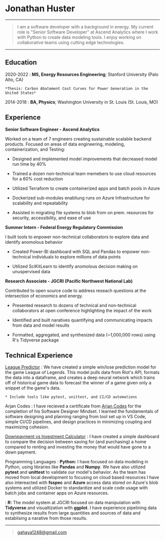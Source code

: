 Jonathan Huster
============

----

> I am a software developer with a background in energy. My current role is "Senior Software 
> Developer" at Ascend Analytics where I work with Python to create data modeling tools. 
> I enjoy working on collaborative teams using cutting edge technologies.  

----

Education
---------

2020-2022 
:   **MS, Energy Resources Engineering**; Stanford University (Palo Alto, CA)

    *Thesis: Carbon Abatement Cost Curves for Power Generation in the United States*

2014-2018
:   **BA, Physics**; Washington University in St. Louis (St. Louis, MO)

Experience
----------

**Senior Software Engineer - Ascend Analytics**

Worked on a team of 7 engineers creating sustainable scalable backend products. 
Focused on areas of data engineering, modeling, containerization, and Testing:

* Designed and implemented model improvements that decreased model run time by 40%

* Trained a dozen non-technical team memebers to use cloud resources for a 60% cost reduction 

* Utilized Terraform to create containerized apps and batch pools in Azure

* Dockerized sub-modules enabliung runs on Azure Infrastructure for scalability and repeatability

* Assisted in migrating file systems to blob from on prem. resources for security, accessibility, and ease of use


**Summer Intern - Federal Energy Regulatory Commission**

I built tools to enpower non-technical collaborators to explore data and identify anomolous behavior 

* Created Power-BI dashboard with SQL and Pandas to enpower non-technical individuals to explore millions of data points 

* Utilized SciKitLearn to identify anomolous decision making on unuspervised data 

**Research Associate - JGCRI (Pacific Northwest National Lab)**

Contributed to open source code to address reseach questions at the intersection of economics and energy.

* Presented research to dozens of technical and non-technical collaborators at open conference highlighting the impact of the work

* Identified and built naratives quantifying and communicating impacts from data and model results

* Formatted, aggregated, and synthesized data (~1,000,000 rows) using R's Tidyverse package

Technical Experience
--------------------

[League Predictor](https://github.com/JonathanHuster1248/LeaguePredictor)
:   We have created a simple win/lose prediction model for the game League of Legends. This model pulls data from Riot's API, formats the data into a dataframe, and creates a deep neural network which trains off of historical game data to forecast the winner of a game given only a snippet of the game's data. 

    * Include tools like pytest, unittest, and CI/CD automations

Arjan Codes
: I have recieved a certificate from [Arjan Codes](https://www.arjancodes.com/) for the completion of his Software Designer Mindset. I learned the fundamentals of software designing and planning ranging from tool set up in VS Code, simple CI/CD pipelines, and design practices in minimizing coupling and maximizing cohesion. 

[Downpayment vs Investment Calculator](https://github.com/JonathanHuster1248/home_v_stock)
: I have created a simple dashboard to compare the decision between saving for (and purchasing) a 
home compared to renting and investing the money that would have gone to a down payment.  


Programming Languages
:   **Python:** I have focused on data modeling in Python, using libraries like **Pandas** and 
**Numpy**. We have also utilized **pytest** and **unittest** to validate our model's behavior. 
As the team has moved from local development to focusing on cloud based resources I have also 
intereacted with **fsspec** and **Azure** access data stored on Azure's blob systems and utilized Docker 
to standardize and scale code usage with batch jobs and container apps on Azure resources. 

:   **R:** The model system at JGCRI focused on data manipulation with **Tidyverse** and visualtization with **ggplot**. I have experience pipelining data to 
synthesize results from large quantities and sources of data and establising a narative from those results. 


----

> <gahaya1248@gmail.com> 